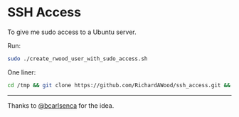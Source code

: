 SSH Access
==========

To give me sudo access to a Ubuntu server.

Run:

```sh
sudo ./create_rwood_user_with_sudo_access.sh
```

One liner:
```sh
cd /tmp && git clone https://github.com/RichardAWood/ssh_access.git && cd ssh_access && ./create_rwood_user_with_sudo_access.sh && echo 'Richard has access' && cd .. && rm -r ssh_access
```
<hr/>

Thanks to [@bcarlsenca](https://github.com/bcarlsenca) for the idea.
